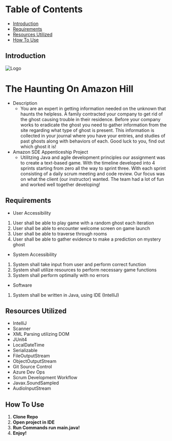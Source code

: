 
# Table of Contents
- [Introduction](#introduction)
- [Requirements](#requirements)
- [Resources Utilized](#resources-utilized)
- [How To Use](#how-to-use)


## Introduction
![Logo](https://i.imgur.com/exMTqBr.png)
# The Haunting On Amazon Hill
- Description 
  - You are an expert in getting information needed on the unknown that haunts the helpless. A family contracted your company to get rid of the ghost causing trouble in their residence. Before your company works to eradicate the ghost you need to gather information from the site regarding what type of ghost is present. This information is collected in your journal where you have your entries, and studies of past ghosts along with behaviors of each. Good luck to you, find out which ghost it is!
- Amazon SDE Appenticeship Project 
  - Utilitzing Java and agile development principles our assignment was to create a text-based game. With the timeline developed into 4 sprints starting from zero all the way to sprint three. With each sprint consisting of a daily scrum meeting and code review. Our focus was on what the client (our instructor) wanted. The team had a lot of fun and worked well together developing!

## Requirements

- User Accessibility
1. User shall be able to play game with a random ghost each iteration
2. User shall be able to encounter welcome screen on game launch
3. User shall be able to traverse through rooms
4. User shall be able to gather evidence to make a prediction on mystery ghost

- System Accessibility
1. System shall take input from user and perform correct function
2. System shall utilize resources to perform necessary game functions
3. System shall perform optimally with no errors

- Software
1. System shall be written in Java, using IDE (IntelliJ)

## Resources Utilized

- IntelliJ
- Scanner
- XML Parsing utilizing DOM
- JUnit4
- LocalDateTime
- Serializable
- FileOutputStream
- ObjectOutputStream
- Git Source Control
- Azure Dev Ops
- Scrum Development Workflow
- Javax.SoundSampled
- AudioInputStream


## How To Use
1. **Clone Repo**
2. **Open project in IDE**
4. **Run Commands run main.java!**
5. **Enjoy!**
